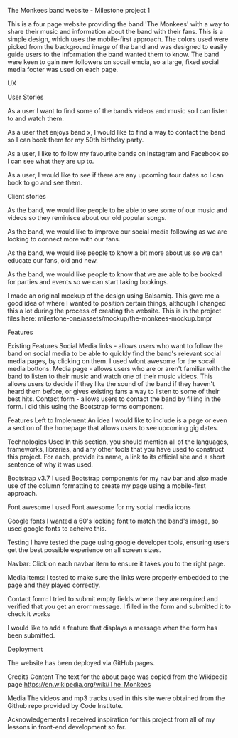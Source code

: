 The Monkees band website - Milestone project 1


This is a four page website providing the band 'The Monkees' with a way to share their music and information about the band with their fans.
This is a simple design, which uses the mobile-first approach. The colors used were picked from the background image of the band and was designed
to easily guide users to the information the band wanted them to know. The band were keen to gain new followers on socail emdia, so a large, fixed social 
media footer was used on each page. 


UX

User Stories

As a user I want to find some of the band’s videos and music so I can listen to and watch them.

As a user that enjoys band x, I would like to find a way to contact the band so I can book them for my 50th birthday party.

As a user, I like to follow my favourite bands on Instagram and Facebook so I can see what they are up to.

As a user, I would like to see if there are any upcoming tour dates so I can book to go and see them.


Client stories

As the band, we would like people to be able to see some of our music and videos so they reminisce about our old popular songs.

As the band, we would like to improve our social media following as we are looking to connect more with our fans.

As the band, we would like people to know a bit more about us so we can educate our fans, old and new.

As the band, we would like people to know that we are able to be booked for parties and events so we can start taking bookings.


I made an original mockup of the design using Balsamiq. This gave me a good idea of where I wanted to position certain things, although I changed this a lot during the process of creating the website.
This is in the project files here: milestone-one/assets/mockup/the-monkees-mockup.bmpr


Features

Existing Features
Social Media links - allows users who want to follow the band on social media to be able to quickly find the band's relevant social media pages, by clicking on them. I used wfont awesome for the socail media bottons.
Media page - allows users who are or aren't familiar with the band to listen to their music and watch one of their music videos. This allows users to decide if they like the sound of the band if they haven't heard them before, or gives existing fans a way to listen to some of their best hits.
Contact form - allows users to contact the band by filling in the form. I did this using the Bootstrap forms component.


Features Left to Implement
An idea I would like to include is a page or even a section of the homepage that allows users to see upcoming gig dates.


Technologies Used
In this section, you should mention all of the languages, frameworks, libraries, and any other tools that you have used to construct this project. For each, provide its name, a link to its official site and a short sentence of why it was used.

Bootstrap v3.7
I used Bootstrap components for my nav bar and also made use of the column formatting to create my page using a mobile-first approach.

Font awesome
I used Font awesome for my social media icons

Google fonts
I wanted a 60's looking font to match the band's image, so used google fonts to acheive this.


Testing
I have tested the page using google developer tools, ensuring users get the best possible experience on all screen sizes.

Navbar:
Click on each navbar item to ensure it takes you to the right page.

Media items:
I tested to make sure the links were properly embedded to the page and they played correctly.

Contact form:
I tried to submit empty fields where they are required and verified that you get an erorr message.
I filled in the form and submitted it to check it works

I would like to add a feature that displays a message when the form has been submitted.


Deployment

The website has been deployed via GitHub pages.

Credits
Content
The text for the about page was copied from the Wikipedia page https://en.wikipedia.org/wiki/The_Monkees

Media
The videos and mp3 tracks used in this site were obtained from the Github repo provided by Code Institute.

Acknowledgements
I received inspiration for this project from all of my lessons in front-end development so far.